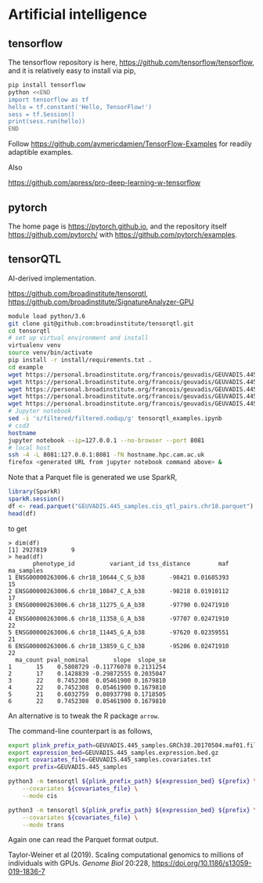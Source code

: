 # Artificial intelligence

## tensorflow

The tensorflow repository is here, https://github.com/tensorflow/tensorflow, and it is relatively easy to install via pip,
```bash
pip install tensorflow
python <<END
import tensorflow as tf
hello = tf.constant('Hello, TensorFlow!')
sess = tf.Session()
print(sess.run(hello))
END
```
Follow https://github.com/aymericdamien/TensorFlow-Examples for readily adaptible examples.

Also

https://github.com/apress/pro-deep-learning-w-tensorflow

## pytorch

The home page is https://pytorch.github.io, and the repository itself https://github.com/pytorch/ with https://github.com/pytorch/examples.

## tensorQTL

AI-derived implementation.

https://github.com/broadinstitute/tensorqtl, https://github.com/broadinstitute/SignatureAnalyzer-GPU

```bash
module load python/3.6
git clone git@github.com:broadinstitute/tensorqtl.git
cd tensorqtl
# set up virtual environment and install
virtualenv venv
source venv/bin/activate
pip install -r install/requirements.txt .
cd example
wget https://personal.broadinstitute.org/francois/geuvadis/GEUVADIS.445_samples.GRCh38.20170504.maf01.filtered.nodup.bed
wget https://personal.broadinstitute.org/francois/geuvadis/GEUVADIS.445_samples.GRCh38.20170504.maf01.filtered.nodup.bim
wget https://personal.broadinstitute.org/francois/geuvadis/GEUVADIS.445_samples.GRCh38.20170504.maf01.filtered.nodup.fam   
wget https://personal.broadinstitute.org/francois/geuvadis/GEUVADIS.445_samples.covariates.txt
wget https://personal.broadinstitute.org/francois/geuvadis/GEUVADIS.445_samples.expression.bed.gz
# Jupyter notebook
sed -i 's/filtered/filtered.nodup/g' tensorqtl_examples.ipynb
# csd3
hostname
jupyter notebook --ip=127.0.0.1 --no-browser --port 8081
# local host
ssh -4 -L 8081:127.0.0.1:8081 -fN hostname.hpc.cam.ac.uk
firefox <generated URL from jupyter notebook command above> &
```
Note that a Parquet file is generated we use SparkR,
```r
library(SparkR)
sparkR.session()
df <- read.parquet("GEUVADIS.445_samples.cis_qtl_pairs.chr18.parquet")
head(df)
```
to get
```
> dim(df)
[1] 2927819       9
> head(df)
       phenotype_id          variant_id tss_distance        maf ma_samples
1 ENSG00000263006.6 chr18_10644_C_G_b38       -98421 0.01685393         15
2 ENSG00000263006.6 chr18_10847_C_A_b38       -98218 0.01910112         17
3 ENSG00000263006.6 chr18_11275_G_A_b38       -97790 0.02471910         22
4 ENSG00000263006.6 chr18_11358_G_A_b38       -97707 0.02471910         22
5 ENSG00000263006.6 chr18_11445_G_A_b38       -97620 0.02359551         21
6 ENSG00000263006.6 chr18_13859_G_C_b38       -95206 0.02471910         22
  ma_count pval_nominal       slope  slope_se
1       15    0.5808729 -0.11776078 0.2131254
2       17    0.1428839 -0.29872555 0.2035047
3       22    0.7452308  0.05461900 0.1679810
4       22    0.7452308  0.05461900 0.1679810
5       21    0.6032759  0.08937798 0.1718505
6       22    0.7452308  0.05461900 0.1679810
```
An alternative is to tweak the R package `arrow`.

The command-line counterpart is as follows,
```bash
export plink_prefix_path=GEUVADIS.445_samples.GRCh38.20170504.maf01.filtered.nodup
export expression_bed=GEUVADIS.445_samples.expression.bed.gz
export covariates_file=GEUVADIS.445_samples.covariates.txt
export prefix=GEUVADIS.445_samples

python3 -m tensorqtl ${plink_prefix_path} ${expression_bed} ${prefix} \
    --covariates ${covariates_file} \
    --mode cis

python3 -m tensorqtl ${plink_prefix_path} ${expression_bed} ${prefix} \
    --covariates ${covariates_file} \
    --mode trans
```
Again one can read the Parquet format output.

Taylor-Weiner et al (2019). Scaling computational genomics to millions of individuals with GPUs. *Genome Biol* 20:228,
https://doi.org/10.1186/s13059-019-1836-7
